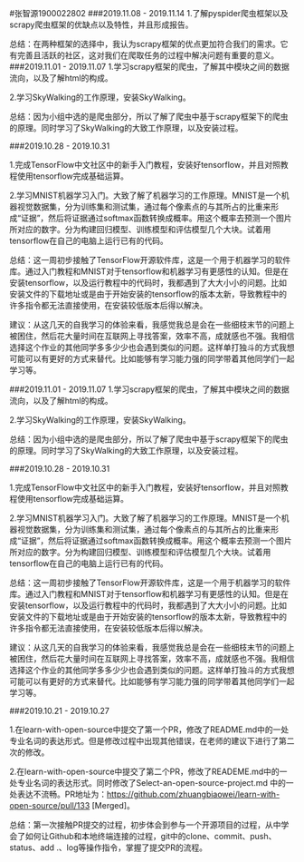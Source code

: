 #张智源1900022802
###2019.11.08 - 2019.11.14
1.了解pyspider爬虫框架以及scrapy爬虫框架的优缺点以及特性，并且形成报告。

总结：在两种框架的选择中，我认为scrapy框架的优点更加符合我们的需求。它有完善且活跃的社区，这对我们在爬取任务的过程中解决问题有重要的意义。
###2019.11.01 - 2019.11.07
1.学习scrapy框架的爬虫，了解其中模块之间的数据流向，以及了解html的构成。

2.学习SkyWalking的工作原理，安装SkyWalking。

总结：因为小组中选的是爬虫部分，所以了解了爬虫中基于scrapy框架下的爬虫的原理。同时学习了SkyWalking的大致工作原理，以及安装过程。

###2019.10.28 - 2019.10.31

1.完成TensorFlow中文社区中的新手入门教程，安装好tensorflow，并且对照教程使用tensorflow完成基础运算。

2.学习MNIST机器学习入门。大致了解了机器学习的工作原理。MNIST是一个机器视觉数据集，分为训练集和测试集，通过每个像素点的与其所占的比重来形成“证据”，然后将证据通过softmax函数转换成概率。用这个概率去预测一个图片所对应的数字。分为构建回归模型、训练模型和评估模型几个大块。试着用tensorflow在自己的电脑上运行已有的代码。

总结：这一周初步接触了TensorFlow开源软件库，这是一个用于机器学习的软件库。通过入门教程和MNIST对于tensorflow和机器学习有更感性的认知。但是在安装tensorflow，以及运行教程中的代码时，我都遇到了大大小小的问题。比如安装文件的下载地址或是由于开始安装的tensorflow的版本太新，导致教程中的许多指令都无法直接使用，在安装较低版本后得以解决。

建议：从这几天的自我学习的体验来看，我感觉我总是会在一些细枝末节的问题上被困住，然后花大量时间在互联网上寻找答案，效率不高，成就感也不强。我相信选择这个作业的其他同学多多少少也会遇到类似的问题。这样单打独斗的方式我想可能可以有更好的方式来替代。比如能够有学习能力强的同学带着其他同学们一起学习等。

###2019.11.01 - 2019.11.07
1.学习scrapy框架的爬虫，了解其中模块之间的数据流向，以及了解html的构成。

2.学习SkyWalking的工作原理，安装SkyWalking。

总结：因为小组中选的是爬虫部分，所以了解了爬虫中基于scrapy框架下的爬虫的原理。同时学习了SkyWalking的大致工作原理，以及安装过程。

###2019.10.28 - 2019.10.31

1.完成TensorFlow中文社区中的新手入门教程，安装好tensorflow，并且对照教程使用tensorflow完成基础运算。

2.学习MNIST机器学习入门。大致了解了机器学习的工作原理。MNIST是一个机器视觉数据集，分为训练集和测试集，通过每个像素点的与其所占的比重来形成“证据”，然后将证据通过softmax函数转换成概率。用这个概率去预测一个图片所对应的数字。分为构建回归模型、训练模型和评估模型几个大块。试着用tensorflow在自己的电脑上运行已有的代码。

总结：这一周初步接触了TensorFlow开源软件库，这是一个用于机器学习的软件库。通过入门教程和MNIST对于tensorflow和机器学习有更感性的认知。但是在安装tensorflow，以及运行教程中的代码时，我都遇到了大大小小的问题。比如安装文件的下载地址或是由于开始安装的tensorflow的版本太新，导致教程中的许多指令都无法直接使用，在安装较低版本后得以解决。

建议：从这几天的自我学习的体验来看，我感觉我总是会在一些细枝末节的问题上被困住，然后花大量时间在互联网上寻找答案，效率不高，成就感也不强。我相信选择这个作业的其他同学多多少少也会遇到类似的问题。这样单打独斗的方式我想可能可以有更好的方式来替代。比如能够有学习能力强的同学带着其他同学们一起学习等。

###2019.10.21 - 2019.10.27

1.在learn-with-open-source中提交了第一个PR，修改了README.md中的一处专业名词的表达形式。但是修改过程中出现其他错误，在老师的建议下进行了第二次的修改。

2.在learn-with-open-source中提交了第二个PR，修改了READEME.md中的一处专业名词的表达形式。同时修改了Select-an-open-source-project.md 中的一处表达不流畅。PR地址为：https://github.com/zhuangbiaowei/learn-with-open-source/pull/133 [Merged]。

总结：第一次接触PR提交的过程，初步体会到参与一个开源项目的过程，从中学会了如何让Github和本地终端连接的过程，git中的clone、commit、push、status、add .、log等操作指令，掌握了提交PR的流程。
